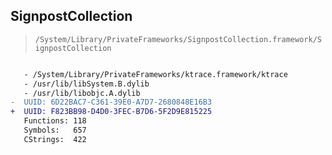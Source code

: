 ## SignpostCollection

> `/System/Library/PrivateFrameworks/SignpostCollection.framework/SignpostCollection`

```diff

   - /System/Library/PrivateFrameworks/ktrace.framework/ktrace
   - /usr/lib/libSystem.B.dylib
   - /usr/lib/libobjc.A.dylib
-  UUID: 6D22BAC7-C361-39E0-A7D7-2680848E16B3
+  UUID: F823BB98-D4D0-3FEC-B7D6-5F2D9E815225
   Functions: 118
   Symbols:   657
   CStrings:  422

```
